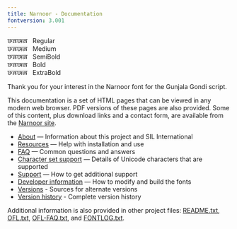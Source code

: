 ```yaml
---
title: Narnoor - Documentation
fontversion: 3.001
---
```


<span class='narnoor-R normal'>𑵺𑶊𑶈𑵺𑶎𑶈</span>&nbsp;&nbsp;&nbsp;Regular<br>
<span class='narnoor-M normal'>𑵺𑶊𑶈𑵺𑶎𑶈</span>&nbsp;&nbsp;&nbsp;Medium<br>
<span class='narnoor-SB normal'>𑵺𑶊𑶈𑵺𑶎𑶈</span>&nbsp;&nbsp;&nbsp;SemiBold<br>
<span class='narnoor-B normal'>𑵺𑶊𑶈𑵺𑶎𑶈</span>&nbsp;&nbsp;&nbsp;Bold<br>
<span class='narnoor-XB normal'>𑵺𑶊𑶈𑵺𑶎𑶈</span>&nbsp;&nbsp;&nbsp;ExtraBold<br>

Thank you for your interest in the Narnoor font for the Gunjala Gondi script.

This documentation is a set of HTML pages that can be viewed in any modern web browser. PDF versions of these pages are also provided. Some of this content, plus download links and a contact form, are available from the [Narnoor site](https://software.sil.org/narnoor/).

- [About](about.md) — Information about this project and SIL International
- [Resources](resources.md) — Help with installation and use
- [FAQ](faq.md) — Common questions and answers
- [Character set support](charset.md) — Details of Unicode characters that are supported
- [Support](support.md) — How to get additional support
- [Developer information](developer.md) — How to modify and build the fonts
- [Versions](versions.md) - Sources for alternate versions
- [Version history](history.md) - Complete version history

Additional information is also provided in other project files: [README.txt](../README.txt), [OFL.txt](../OFL.txt), [OFL-FAQ.txt](../OFL-FAQ.txt), and [FONTLOG.txt](../FONTLOG.txt).
